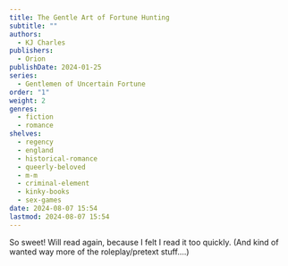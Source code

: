 ```yaml
---
title: The Gentle Art of Fortune Hunting
subtitle: ""
authors:
  - KJ Charles
publishers:
  - Orion
publishDate: 2024-01-25
series:
  - Gentlemen of Uncertain Fortune
order: "1"
weight: 2
genres:
  - fiction
  - romance
shelves:
  - regency
  - england
  - historical-romance
  - queerly-beloved
  - m-m
  - criminal-element
  - kinky-books
  - sex-games
date: 2024-08-07 15:54
lastmod: 2024-08-07 15:54
---
```

So sweet! Will read again, because I felt I read it too quickly. (And kind of wanted way more of the roleplay/pretext stuff....)